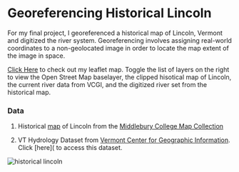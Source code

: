 # Georeferencing Historical Lincoln

For my final project, I georeferenced a historical map of Lincoln, Vermont and digitized the river system. Georeferencing involves assigning real-world coordinates to a non-geolocated image in order to locate the map extent of the image in space.

[Click Here](/finalmap/index.html) to check out my leaflet map. Toggle the list of layers on the right to view the Open Street Map baselayer, the clipped hisotical map of Lincoln, the current river data from VCGI, and the digitized river set from the historical map.

### Data 

1. Historical [map](historicallincolnjpg.jpg) of Lincoln from the [Middlebury College Map Collection](https://archive.org/details/middleburycollegemaps)

2. VT Hydrology Dataset from [Vermont Center for Geographic Information](http://geodata.vermont.gov/). Click [here]( to access this dataset. 

![historical lincoln](historicallincolnjpg.jpg) 
